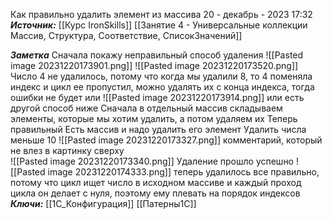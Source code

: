 
Как правильно удалить элемент из массива
 20 - декабрь - 2023  17:32 
***Источник:***  [[Курс IronSkills]] [[Занятие 4 - Универсальные коллекции Массив, Структура, Соответствие, СписокЗначений]]

***Заметка*** 
Сначала покажу неправильный способ удаления
![[Pasted image 20231220173901.png]]
![[Pasted image 20231220173520.png]]
Число 4 не удалилось, потому что когда мы удалили 8, то 4 поменяла индекс и цикл ее пропустил, можно удалять их с конца индекса, тогда ошибки не будет или
![[Pasted image 20231220173914.png]]
или есть другой способ ниже
Сначала в отдельный массив складываем элементы, которые мы хотим удалить, а потом удаляем их
Теперь правильный
Есть массив и надо удалить его элемент
Удалить числа меньше 10
![[Pasted image 20231220173327.png]]
комментарий, который не влез в картинку сверху  
![[Pasted image 20231220173340.png]]
Удаление прошло успешно
![[Pasted image 20231220174333.png]]
теперь удалилось все правильно, потому что цикл ищет число в исходном массиве и каждый проход цикла он делает с нуля, поэтому ему плевать на порядок индексов
***Ключи:*** [[1С_Конфигурация]] [[Патерны1С]]